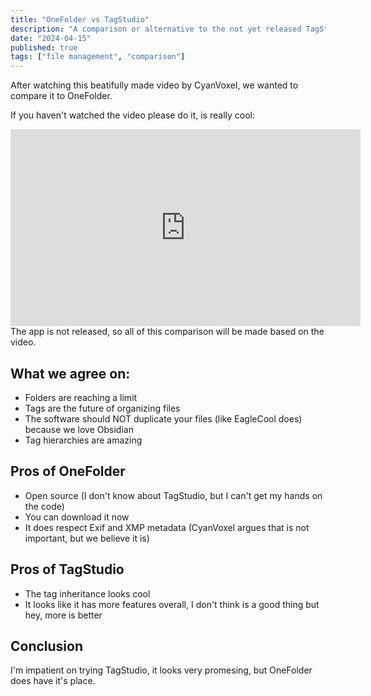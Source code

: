 ```yaml
---
title: "OneFolder vs TagStudio"
description: "A comparison or alternative to the not yet released TagStudio by CyanVoxel"
date: "2024-04-15"
published: true
tags: ["file management", "comparison"]
---
```


After watching this beatifully made video by CyanVoxel, we wanted to compare it to OneFolder.

If you haven't watched the video please do it, is really cool:

<iframe class="w-full" width="560" height="315" src="https://www.youtube.com/embed/wTQeMkYRMcw?si=mtXoj6QyAkhDMYkM" title="YouTube video player" frameborder="0" allow="accelerometer; autoplay; clipboard-write; encrypted-media; gyroscope; picture-in-picture; web-share" referrerpolicy="strict-origin-when-cross-origin" allowfullscreen></iframe>

<br />
The app is not released, so all of this comparison will be made based on the video.

## What we agree on:

- Folders are reaching a limit
- Tags are the future of organizing files
- The software should NOT duplicate your files (like EagleCool does) because we love Obsidian
- Tag hierarchies are amazing

## Pros of OneFolder

- Open source (I don't know about TagStudio, but I can't get my hands on the code)
- You can download it now
- It does respect Exif and XMP metadata (CyanVoxel argues that is not important, but we believe it is)

## Pros of TagStudio

- The tag inheritance looks cool
- It looks like it has more features overall, I don't think is a good thing but hey, more is better

## Conclusion

I'm impatient on trying TagStudio, it looks very promesing, but OneFolder does have it's place.
